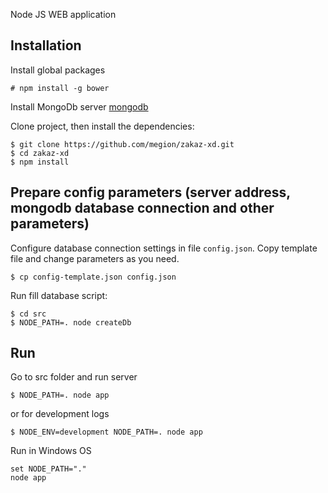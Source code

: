 

Node JS WEB application    

## Installation

Install global packages
    
    # npm install -g bower

Install MongoDb server [mongodb](http://www.mongodb.org/)

Clone project, then install the dependencies:

    $ git clone https://github.com/megion/zakaz-xd.git
    $ cd zakaz-xd
    $ npm install 
    
## Prepare config parameters (server address, mongodb database connection and other parameters)

Configure database connection settings in file `config.json`. Copy template file and change parameters as you need.

    $ cp config-template.json config.json

Run fill database script:

    $ cd src
    $ NODE_PATH=. node createDb

## Run
 
Go to src folder and run server

    $ NODE_PATH=. node app
    
or for development logs
    
    $ NODE_ENV=development NODE_PATH=. node app
    
Run in Windows OS

    set NODE_PATH="."
    node app
    

    
    
    
    
